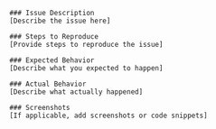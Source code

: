 
        ### Issue Description
        [Describe the issue here]

        ### Steps to Reproduce
        [Provide steps to reproduce the issue]

        ### Expected Behavior
        [Describe what you expected to happen]

        ### Actual Behavior
        [Describe what actually happened]

        ### Screenshots
        [If applicable, add screenshots or code snippets]

        